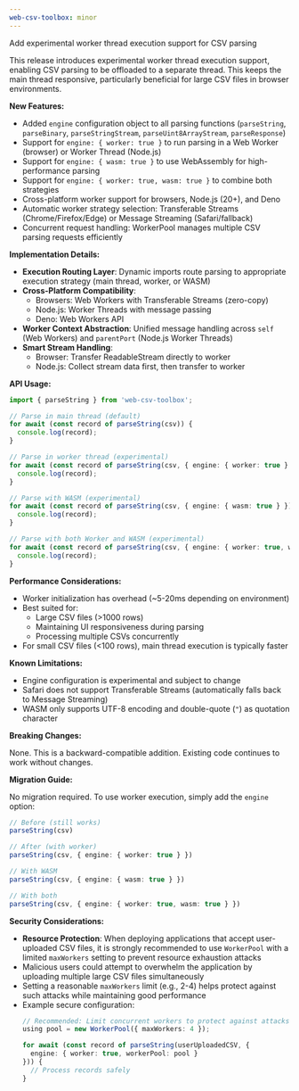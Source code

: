 ```yaml
---
web-csv-toolbox: minor
---
```


Add experimental worker thread execution support for CSV parsing

This release introduces experimental worker thread execution support, enabling CSV parsing to be offloaded to a separate thread. This keeps the main thread responsive, particularly beneficial for large CSV files in browser environments.

**New Features:**

- Added `engine` configuration object to all parsing functions (`parseString`, `parseBinary`, `parseStringStream`, `parseUint8ArrayStream`, `parseResponse`)
- Support for `engine: { worker: true }` to run parsing in a Web Worker (browser) or Worker Thread (Node.js)
- Support for `engine: { wasm: true }` to use WebAssembly for high-performance parsing
- Support for `engine: { worker: true, wasm: true }` to combine both strategies
- Cross-platform worker support for browsers, Node.js (20+), and Deno
- Automatic worker strategy selection: Transferable Streams (Chrome/Firefox/Edge) or Message Streaming (Safari/fallback)
- Concurrent request handling: WorkerPool manages multiple CSV parsing requests efficiently

**Implementation Details:**

- **Execution Routing Layer**: Dynamic imports route parsing to appropriate execution strategy (main thread, worker, or WASM)
- **Cross-Platform Compatibility**:
  - Browsers: Web Workers with Transferable Streams (zero-copy)
  - Node.js: Worker Threads with message passing
  - Deno: Web Workers API
- **Worker Context Abstraction**: Unified message handling across `self` (Web Workers) and `parentPort` (Node.js Worker Threads)
- **Smart Stream Handling**:
  - Browser: Transfer ReadableStream directly to worker
  - Node.js: Collect stream data first, then transfer to worker

**API Usage:**

```typescript
import { parseString } from 'web-csv-toolbox';

// Parse in main thread (default)
for await (const record of parseString(csv)) {
  console.log(record);
}

// Parse in worker thread (experimental)
for await (const record of parseString(csv, { engine: { worker: true } })) {
  console.log(record);
}

// Parse with WASM (experimental)
for await (const record of parseString(csv, { engine: { wasm: true } })) {
  console.log(record);
}

// Parse with both Worker and WASM (experimental)
for await (const record of parseString(csv, { engine: { worker: true, wasm: true } })) {
  console.log(record);
}
```

**Performance Considerations:**

- Worker initialization has overhead (~5-20ms depending on environment)
- Best suited for:
  - Large CSV files (>1000 rows)
  - Maintaining UI responsiveness during parsing
  - Processing multiple CSVs concurrently
- For small CSV files (<100 rows), main thread execution is typically faster

**Known Limitations:**

- Engine configuration is experimental and subject to change
- Safari does not support Transferable Streams (automatically falls back to Message Streaming)
- WASM only supports UTF-8 encoding and double-quote (`"`) as quotation character

**Breaking Changes:**

None. This is a backward-compatible addition. Existing code continues to work without changes.

**Migration Guide:**

No migration required. To use worker execution, simply add the `engine` option:

```typescript
// Before (still works)
parseString(csv)

// After (with worker)
parseString(csv, { engine: { worker: true } })

// With WASM
parseString(csv, { engine: { wasm: true } })

// With both
parseString(csv, { engine: { worker: true, wasm: true } })
```

**Security Considerations:**

- **Resource Protection**: When deploying applications that accept user-uploaded CSV files, it is strongly recommended to use `WorkerPool` with a limited `maxWorkers` setting to prevent resource exhaustion attacks
- Malicious users could attempt to overwhelm the application by uploading multiple large CSV files simultaneously
- Setting a reasonable `maxWorkers` limit (e.g., 2-4) helps protect against such attacks while maintaining good performance
- Example secure configuration:
  ```typescript
  // Recommended: Limit concurrent workers to protect against attacks
  using pool = new WorkerPool({ maxWorkers: 4 });

  for await (const record of parseString(userUploadedCSV, {
    engine: { worker: true, workerPool: pool }
  })) {
    // Process records safely
  }
  ```
